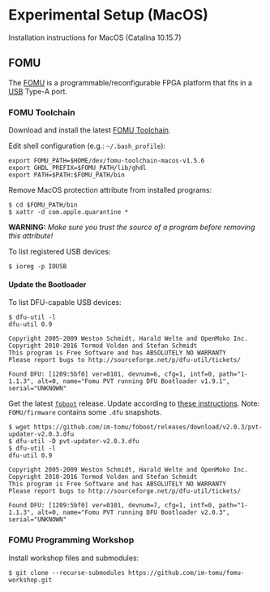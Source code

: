 # Experimental Setup (MacOS)

Installation instructions for MacOS (Catalina 10.15.7)

## FOMU

The [FOMU](https://tomu.im/fomu.html) is a programmable/reconfigurable FPGA platform
that fits in a [USB](https://en.wikipedia.org/wiki/USB) Type-A port.

### FOMU Toolchain

Download and install the latest [FOMU Toolchain](https://github.com/im-tomu/fomu-toolchain).

Edit shell configuration (e.g.: `~/.bash_profile`):
```
export FOMU_PATH=$HOME/dev/fomu-toolchain-macos-v1.5.6
export GHDL_PREFIX=$FOMU_PATH/lib/ghdl
export PATH=$PATH:$FOMU_PATH/bin
```

Remove MacOS protection attribute from installed programs:
```
$ cd $FOMU_PATH/bin
$ xattr -d com.apple.quarantine *
```
**WARNING:** _Make sure you trust the source of a program before removing this attribute!_

To list registered USB devices:
```
$ ioreg -p IOUSB
```

#### Update the Bootloader

To list DFU-capable USB devices:
```
$ dfu-util -l
dfu-util 0.9

Copyright 2005-2009 Weston Schmidt, Harald Welte and OpenMoko Inc.
Copyright 2010-2016 Tormod Volden and Stefan Schmidt
This program is Free Software and has ABSOLUTELY NO WARRANTY
Please report bugs to http://sourceforge.net/p/dfu-util/tickets/

Found DFU: [1209:5bf0] ver=0101, devnum=6, cfg=1, intf=0, path="1-1.1.3", alt=0, name="Fomu PVT running DFU Bootloader v1.9.1", serial="UNKNOWN"
```

Get the latest [`foboot`](https://github.com/im-tomu/foboot/releases/latest) release.
Update according to [these instructions](https://workshop.fomu.im/en/latest/bootloader.html).
Note: `FOMU/firmware` contains some `.dfu` snapshots.

```
$ wget https://github.com/im-tomu/foboot/releases/download/v2.0.3/pvt-updater-v2.0.3.dfu
$ dfu-util -D pvt-updater-v2.0.3.dfu
$ dfu-util -l
dfu-util 0.9

Copyright 2005-2009 Weston Schmidt, Harald Welte and OpenMoko Inc.
Copyright 2010-2016 Tormod Volden and Stefan Schmidt
This program is Free Software and has ABSOLUTELY NO WARRANTY
Please report bugs to http://sourceforge.net/p/dfu-util/tickets/

Found DFU: [1209:5bf0] ver=0101, devnum=7, cfg=1, intf=0, path="1-1.1.3", alt=0, name="Fomu PVT running DFU Bootloader v2.0.3", serial="UNKNOWN"
```

### FOMU Programming Workshop

Install workshop files and submodules:
```
$ git clone --recurse-submodules https://github.com/im-tomu/fomu-workshop.git
```
